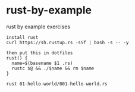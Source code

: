 # rust-by-example
rust by example exercises

```
install rust 
curl https://sh.rustup.rs -sSf | bash -s -- -y
```

```
then put this in dotfiles
rust() {
  name=$(basename $1 .rs)
  rustc $@ && ./$name && rm $name
}
```

```
rust 01-hello-world/001-hello-world.rs
```